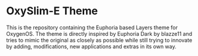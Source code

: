 <h1>OxySlim-E Theme</h1>
This is the repository containing the Euphoria based Layers theme for OxygenOS.
The theme is directly inspired by Euphoria Dark by blazze11 and tries to mimic the original as closely as possible while still trying to
innovate by adding, modifications, new applications and extras in its own way.